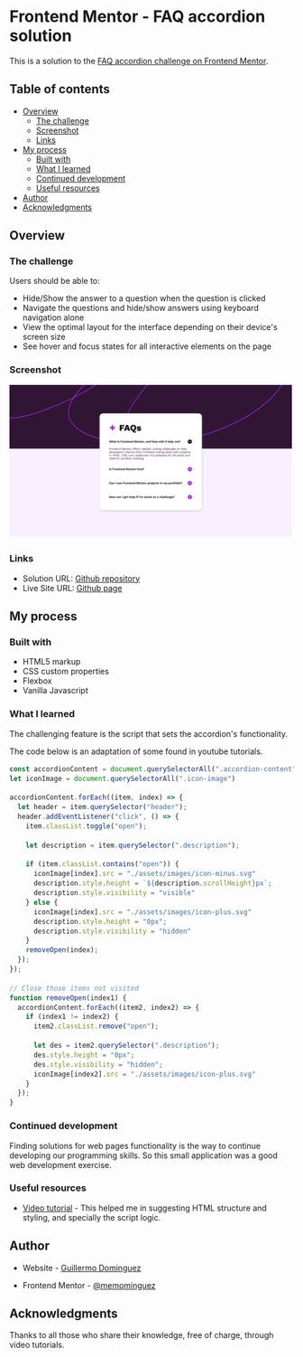 # Frontend Mentor - FAQ accordion solution

This is a solution to the [FAQ accordion challenge on Frontend Mentor](https://www.frontendmentor.io/challenges/faq-accordion-wyfFdeBwBz).

## Table of contents

- [Overview](#overview)
  - [The challenge](#the-challenge)
  - [Screenshot](#screenshot)
  - [Links](#links)
- [My process](#my-process)
  - [Built with](#built-with)
  - [What I learned](#what-i-learned)
  - [Continued development](#continued-development)
  - [Useful resources](#useful-resources)
- [Author](#author)
- [Acknowledgments](#acknowledgments)



## Overview

### The challenge

Users should be able to:

- Hide/Show the answer to a question when the question is clicked
- Navigate the questions and hide/show answers using keyboard navigation alone
- View the optimal layout for the interface depending on their device's screen size
- See hover and focus states for all interactive elements on the page

### Screenshot

![FAQ Accordion](/Screenshot-2024-01-29.png)

### Links

- Solution URL: [Github repository](https://github.com/memominguez/accordion)
- Live Site URL: [Github page](https://memominguez.github.io/accordion/)

## My process

### Built with

- HTML5 markup
- CSS custom properties
- Flexbox
- Vanilla Javascript

### What I learned

The challenging feature is the script that sets the accordion's functionality.

The code below is an adaptation of some found in youtube tutorials.

```js
const accordionContent = document.querySelectorAll(".accordion-content");
let iconImage = document.querySelectorAll(".icon-image")

accordionContent.forEach((item, index) => {
  let header = item.querySelector("header");
  header.addEventListener("click", () => {
    item.classList.toggle("open");    

    let description = item.querySelector(".description");

    if (item.classList.contains("open")) { 
      iconImage[index].src = "./assets/images/icon-minus.svg"   
      description.style.height = `${description.scrollHeight}px`;     
      description.style.visibility = "visible"
    } else {  
      iconImage[index].src = "./assets/images/icon-plus.svg"   
      description.style.height = "0px";
      description.style.visibility = "hidden"
    }
    removeOpen(index);
  });
});

// Close those items not visited
function removeOpen(index1) {
  accordionContent.forEach((item2, index2) => {
    if (index1 != index2) {
      item2.classList.remove("open");

      let des = item2.querySelector(".description");
      des.style.height = "0px";
      des.style.visibility = "hidden";
      iconImage[index2].src = "./assets/images/icon-plus.svg"   
    }
  });
}

```


### Continued development

Finding solutions for web pages functionality is the way to continue developing our programming skills. 
So this small application was a good web development exercise.


### Useful resources

- [Video tutorial]( https://www.youtube.com/watch?v=B_wscu_ijwU) - This helped me in suggesting HTML structure and styling, and specially the script logic.


## Author

- Website - [Guillermo Dominguez](https://gdominguez-portfolio.netlify.app/)

- Frontend Mentor - [@memominguez](https://www.frontendmentor.io/profile/memominguez)



## Acknowledgments

Thanks to all those who share their knowledge, free of charge, through video tutorials. 
